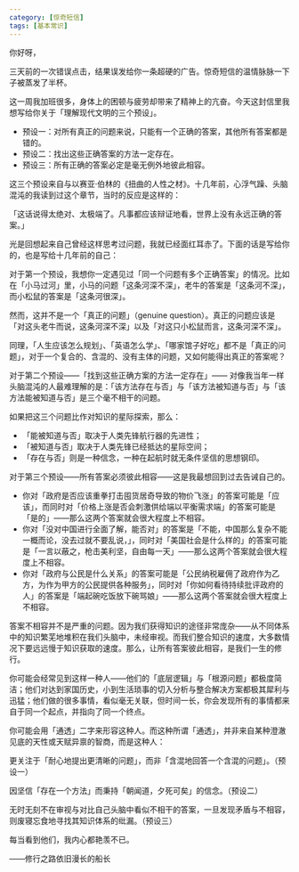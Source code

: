 ```yaml
---
category: [惊奇短信]
tags: [基本常识]
---
```


你好呀，

三天前的一次错误点击，结果误发给你一条超硬的广告。惊奇短信的温情脉脉一下子被蒸发了半杯。

这一周我加班很多，身体上的困顿与疲劳却带来了精神上的亢奋。今天这封信里我想写给你关于「理解现代文明的三个预设」。

- 预设一：对所有真正的问题来说，只能有一个正确的答案，其他所有答案都是错的。
- 预设二：找出这些正确答案的方法一定存在。
- 预设三：所有正确的答案必定是毫无例外地彼此相容。

这三个预设来自与以赛亚·伯林的《扭曲的人性之材》。十几年前，心浮气躁、头脑混沌的我读到过这个章节，当时的反应是这样的：

「这话说得太绝对、太极端了。凡事都应该辩证地看，世界上没有永远正确的答案。」

光是回想起来自己曾经这样思考过问题，我就已经面红耳赤了。下面的话是写给你的，也是写给十几年前的自己：

对于第一个预设，我想你一定遇见过「同一个问题有多个正确答案」的情况。比如在「小马过河」里，小马的问题「这条河深不深」，老牛的答案是「这条河不深」，而小松鼠的答案是「这条河很深」。

然而，这并不是一个「真正的问题」（genuine question）。真正的问题应该是「对这头老牛而说，这条河深不深」以及「对这只小松鼠而言，这条河深不深」。

同理，「人生应该怎么规划」、「英语怎么学」、「哪家馆子好吃」都不是「真正的问题」，对于一个复合的、含混的、没有主体的问题，又如何能得出真正的答案呢？

对于第二个预设——「找到这些正确方案的方法一定存在」—— 对像我当年一样头脑混沌的人最难理解的是：「该方法存在与否」与「该方法被知道与否」与「该方法能被知道与否」是三个毫不相干的问题。

如果把这三个问题比作对知识的星际探索，那么：

- 「能被知道与否」取决于人类先锋航行器的先进性；
- 「被知道与否」取决于人类先锋已经抵达的星际空间；
- 「存在与否」则是一种信念，一种在起航时就无条件坚信的思想钢印。

对于第三个预设——所有答案必须彼此相容——这是我最想回到过去告诫自己的。

- 你对「政府是否应该重拳打击囤货居奇导致的物价飞涨」的答案可能是「应该」，而同时对「价格上涨是否会刺激供给端以平衡需求端」的答案可能是「是的」——那么这两个答案就会很大程度上不相容。
- 你对「没对中国进行全面了解，能否对」的答案是「不能，中国那么复杂不能一概而论，没去过就不要乱说，」，同时对「美国社会是什么样的」的答案可能是「一言以蔽之，枪击美利坚，自由每一天」——那么这两个答案就会很大程度上不相容。
- 你对「政府与公民是什么关系」的答案可能是「公民纳税雇佣了政府作为乙方，为作为甲方的公民提供各种服务」，同时对「你如何看待持续批评政府的人」的答案是「端起碗吃饭放下碗骂娘」——那么这两个答案就会很大程度上不相容。

答案不相容并不是严重的问题。因为我们获得知识的途径非常庞杂——从不同体系中的知识繁芜地堆积在我们头脑中，未经审视。而我们整合知识的速度，大多数情况下要远远慢于知识获取的速度。那么，让所有答案彼此相容，是我们一生的修行。

你可能会经常见到这样一种人——他们的「底层逻辑」与「根源问题」都极度简洁；他们对达到家国历史，小到生活琐事的切入分析与整合解决方案都极其犀利与迅猛；他们做的很多事情，看似毫无关联，但时间一长，你会发现所有的事情都来自于同一个起点，并指向了同一个终点。

你可能会用「通透」二字来形容这种人。而这种所谓「通透」，并非来自某种澄澈见底的天性或天赋异禀的智商，而是这种人：

更关注于「耐心地提出更清晰的问题」，而非「含混地回答一个含混的问题」。（预设一）

因坚信「存在一个方法」而秉持「朝闻道，夕死可矣」的信念。（预设二）

无时无刻不在审视与对比自己头脑中看似不相干的答案，一旦发现矛盾与不相容，则废寝忘食地寻找其知识体系的纰漏。（预设三）

每当看到他们，我内心都艳羡不已。

——修行之路依旧漫长的船长